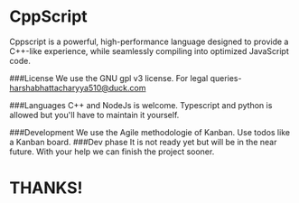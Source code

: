 #               CppScript
Cppscript is a powerful, high-performance language designed to provide a C++-like experience, while seamlessly compiling into optimized JavaScript code.

###License
We use the GNU gpl v3 license.
For legal queries- harshabhattacharyya510@duck.com 

###Languages
C++ and NodeJs is welcome.
Typescript and python is allowed but you'll have to maintain it yourself.

###Development
We use the Agile methodologie of Kanban.
Use todos like a Kanban board.
###Dev phase
It is not ready yet but will be in the near future. With your help we can finish the project sooner.

#                THANKS!
